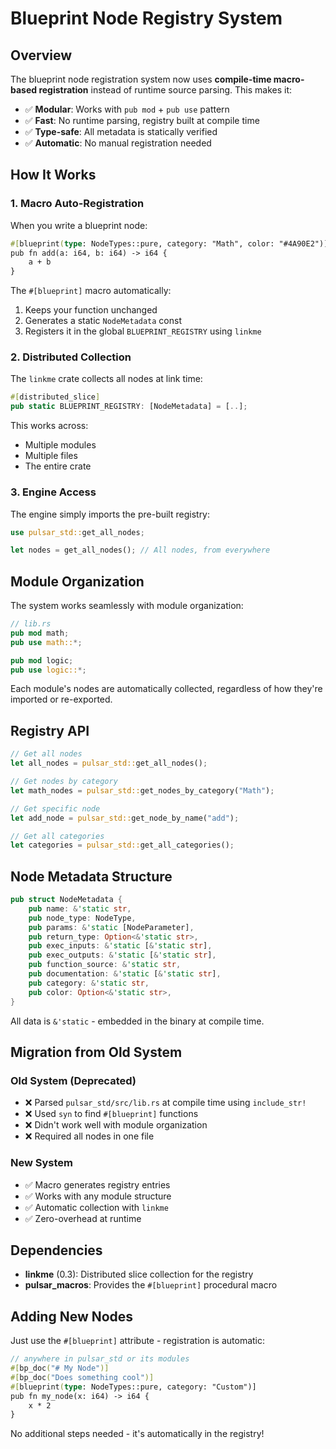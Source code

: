 # Blueprint Node Registry System

## Overview

The blueprint node registration system now uses **compile-time macro-based registration** instead of runtime source parsing. This makes it:

- ✅ **Modular**: Works with `pub mod` + `pub use` pattern
- ✅ **Fast**: No runtime parsing, registry built at compile time
- ✅ **Type-safe**: All metadata is statically verified
- ✅ **Automatic**: No manual registration needed

## How It Works

### 1. Macro Auto-Registration

When you write a blueprint node:

```rust
#[blueprint(type: NodeTypes::pure, category: "Math", color: "#4A90E2")]
pub fn add(a: i64, b: i64) -> i64 {
    a + b
}
```

The `#[blueprint]` macro automatically:
1. Keeps your function unchanged
2. Generates a static `NodeMetadata` const
3. Registers it in the global `BLUEPRINT_REGISTRY` using `linkme`

### 2. Distributed Collection

The `linkme` crate collects all nodes at link time:

```rust
#[distributed_slice]
pub static BLUEPRINT_REGISTRY: [NodeMetadata] = [..];
```

This works across:
- Multiple modules
- Multiple files
- The entire crate

### 3. Engine Access

The engine simply imports the pre-built registry:

```rust
use pulsar_std::get_all_nodes;

let nodes = get_all_nodes(); // All nodes, from everywhere
```

## Module Organization

The system works seamlessly with module organization:

```rust
// lib.rs
pub mod math;
pub use math::*;

pub mod logic;
pub use logic::*;
```

Each module's nodes are automatically collected, regardless of how they're imported or re-exported.

## Registry API

```rust
// Get all nodes
let all_nodes = pulsar_std::get_all_nodes();

// Get nodes by category
let math_nodes = pulsar_std::get_nodes_by_category("Math");

// Get specific node
let add_node = pulsar_std::get_node_by_name("add");

// Get all categories
let categories = pulsar_std::get_all_categories();
```

## Node Metadata Structure

```rust
pub struct NodeMetadata {
    pub name: &'static str,
    pub node_type: NodeType,
    pub params: &'static [NodeParameter],
    pub return_type: Option<&'static str>,
    pub exec_inputs: &'static [&'static str],
    pub exec_outputs: &'static [&'static str],
    pub function_source: &'static str,
    pub documentation: &'static [&'static str],
    pub category: &'static str,
    pub color: Option<&'static str>,
}
```

All data is `&'static` - embedded in the binary at compile time.

## Migration from Old System

### Old System (Deprecated)
- ❌ Parsed `pulsar_std/src/lib.rs` at compile time using `include_str!`
- ❌ Used `syn` to find `#[blueprint]` functions
- ❌ Didn't work well with module organization
- ❌ Required all nodes in one file

### New System
- ✅ Macro generates registry entries
- ✅ Works with any module structure
- ✅ Automatic collection with `linkme`
- ✅ Zero-overhead at runtime

## Dependencies

- **linkme** (0.3): Distributed slice collection for the registry
- **pulsar_macros**: Provides the `#[blueprint]` procedural macro

## Adding New Nodes

Just use the `#[blueprint]` attribute - registration is automatic:

```rust
// anywhere in pulsar_std or its modules
#[bp_doc("# My Node")]
#[bp_doc("Does something cool")]
#[blueprint(type: NodeTypes::pure, category: "Custom")]
pub fn my_node(x: i64) -> i64 {
    x * 2
}
```

No additional steps needed - it's automatically in the registry!
